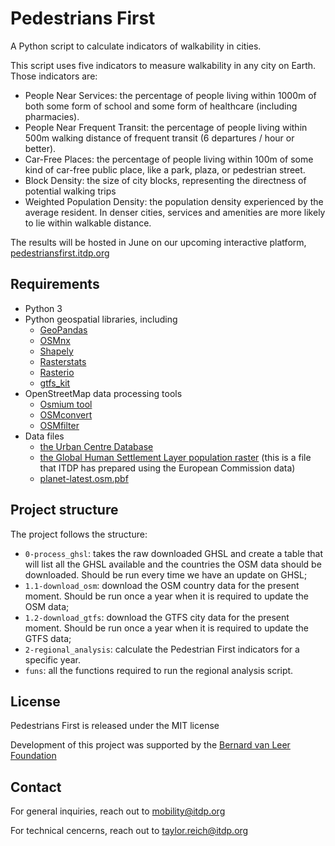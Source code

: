 # Pedestrians First

A Python script to calculate indicators of walkability in cities.

This script uses five indicators to measure walkability in any city on Earth. Those indicators are:
  * People Near Services: the percentage of people living within 1000m of both some form of school and some form of healthcare (including pharmacies).
  * People Near Frequent Transit: the percentage of people living within 500m walking distance of frequent transit (6 departures / hour or better).
  * Car-Free Places: the percentage of people living within 100m of some kind of car-free public place, like a park, plaza, or pedestrian street.
  * Block Density: the size of city blocks, representing the directness of potential walking trips
  * Weighted Population Density: the population density experienced by the average resident. In denser cities, services and amenities are more likely to lie within walkable distance.

The results will be hosted in June on our upcoming interactive platform, [pedestriansfirst.itdp.org](pedestriansfirst.itdp.org)

## Requirements

  * Python 3
  * Python geospatial libraries, including
    * [GeoPandas](https://geopandas.org/)
    * [OSMnx](https://github.com/gboeing/osmnx)
    * [Shapely](https://shapely.readthedocs.io/en/stable/manual.html)
    * [Rasterstats](https://pythonhosted.org/rasterstats/)
    * [Rasterio](https://rasterio.readthedocs.io/en/latest/)
    * [gtfs_kit](https://pypi.org/project/gtfs-kit/)
  * OpenStreetMap data processing tools
    * [Osmium tool](https://github.com/osmcode/osmium-tool/blob/master/README.md)
    * [OSMconvert](https://wiki.openstreetmap.org/wiki/Osmconvert)
    * [OSMfilter](https://wiki.openstreetmap.org/wiki/Osmfilter)
  * Data files
    * [the Urban Centre Database](https://ghsl.jrc.ec.europa.eu/ghs_stat_ucdb2015mt_r2019a.php)
    * [the Global Human Settlement Layer population raster](https://drive.google.com/file/d/1CmB6Wl1Id6GOARypzycFIWDJmFbyfRP4/view?usp=sharing) (this is a file that ITDP has prepared using the European Commission data)
    * [planet-latest.osm.pbf](https://planet.openstreetmap.org/)
    
## Project structure

The project follows the structure:

- `0-process_ghsl`: takes the raw downloaded GHSL and create a table that will list all the GHSL available and the countries the OSM data should be downloaded. Should be run every time we have an update on GHSL;
- `1.1-download_osm`: download the OSM country data for the present moment. Should be run once a year when it is required to update the OSM data;
- `1.2-download_gtfs`: download the GTFS city data for the present moment.  Should be run once a year when it is required to update the GTFS data;
- `2-regional_analysis`: calculate the Pedestrian First indicators for a specific year. 
- `funs`: all the functions required to run the regional analysis script.

    
## License

Pedestrians First is released under the MIT license

Development of this project was supported by the [Bernard van Leer Foundation](https://bernardvanleer.org/)

## Contact

For general inquiries, reach out to [mobility@itdp.org](mobility@itdp.org)

For technical cencerns, reach out to [taylor.reich@itdp.org](taylor.reich@itdp.org)
    

